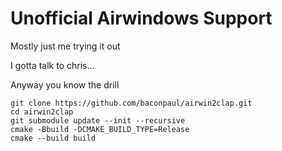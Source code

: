 # Unofficial Airwindows Support

Mostly just me trying it out

I gotta talk to chris...

Anyway you know the drill

```
git clone https://github.com/baconpaul/airwin2clap.git
cd airwin2clap
git submodule update --init --recursive
cmake -Bbuild -DCMAKE_BUILD_TYPE=Release
cmake --build build
```
